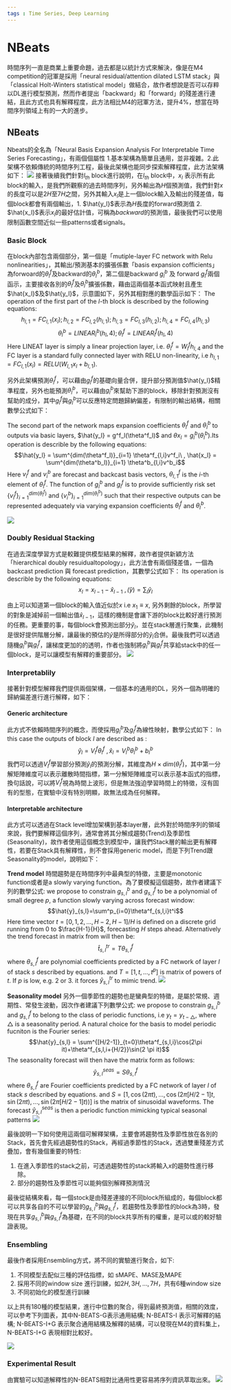 ```yaml
---
tags : Time Series, Deep Learning
---
```

NBeats
===
時間序列一直是商業上重要命題，過去都是以統計方式來解決，像是在M4 competition的冠軍是採用「neural residual/attention dilated LSTM stack」與「classical Holt-Winters statistical model」做結合，故作者想說是否可以存粹以DL進行模型預測，然而作者提出「backward」和「forward」的殘差進行連結，且此方式也具有解釋程度，此方法相比M4的冠軍方法，提升4%，想當在時間序列領域上有的一大的進步。

## NBeats
Nbeats的全名為「Neural Basis Expansion Analysis For Interpretable Time Series Forecasting」，有兩個個屬性 1.基本架構為簡單且通用，並非複雜。2.此架構不依賴傳統的時間序列工程，最後此架構也能同步探索解釋程度，此方法架構如下：
![](https://github.com/WangJengYun/ML-DL-notes/blob/master/Deep%20Learning/image/Time%20Series/NBeats/NBeats_1.png?raw=true)
接著後續我們針對$l_{th}$ block進行說明，在$l_{th}$ block中，$x_l$ 表示所有此block的輸入，是我們所觀察的過去時間序列，另外輸出為$H$個預測值，我們針對$x$的長度可以是$2H$至$7H$之間，另外其輸入$x_l$是上一個block輸入及輸出的殘差值，每個block都會有兩個輸出，1. $\hat{y_l}$表示為$H$長度的forward預測值 2. $\hat{x_l}$表示$x_l$的最好估計值，可稱為$backward$的預測值，最後我們可以使用限制函數空間近似一些patterns或者signals。

### Basic Block
在block內部包含兩個部分，第一個是「mutiple-layer FC network with Relu nonlinearities」，其輸出/預測基本的擴張係數「basis expansion cofficients」為forwoard的$\theta^f_l$及backward的$\theta^b_l$，第二個是backward $g^b_l$ 及 forward $g^f_l$兩個函示，主要接收各別的$\theta^f_l$及$\theta^b_l$擴張係數，藉由這兩個基本函式映射且產生$\hat{x_l}$及$\hat{y_l}$，示意圖如下，另外其相對應的數學函示如下：
The operation of the first part of the $l$-th block is described by the following equations:
$$h_{l,1} = FC_{l,1}(x_l);h_{l,2} = FC_{l,2}(h_{l,1});h_{l,3} = FC_{l,3}(h_{l,2});h_{l,4} = FC_{l,4}(h_{l,3})$$
$$\theta^b_{l}=LINEAR^b_{l}(h_l,4);\theta^f_{l}=LINEAR^f_{l}(h_l,4)$$
Here LINEAT layer is simply a linear projection layer, i.e. $\theta^f_l=W^f_lh_{l,4}$ and the FC layer is a standard fully connected layer with RELU non-linearity, i.e $h_{l,1} = FC_{l,1}(x_l) = RELU(W_{l,1}x_l+b_{l,1})$.

另外此架構預測$\theta^f_l$，可以藉由$g^f_l$的基礎向量合併，提升部分預測值$\hat{y_l}$精準程度，另外也能預測$\theta^b_l$，可以藉由$g^b_l$來幫助下游的block，移除針對預測沒有幫助的成分，其中$g^f_l$與$g^b_l$可以反應特定問題歸納偏差，有限制的輸出結構，相關數學公式如下：

The second part of the network maps expansion coefficients $\theta^f_l$ and $\theta^b_l$ to outputs via basic layers, $\hat{y_l} = g^f_l(\theta^f_l)$ and $\theta{x_l} = g^b_l(\theta^b_l)$.Its operation is describle by the following equations:
$$\hat{y_l} = \sum^{dim(\theta^f_l)}_{i=1} \theta^f_{l,i}v^f_i\  , \hat{x_l} = \sum^{dim(\theta^b_l)}_{i=1} \theta^b_{l,i}v^b_i$$
Here $v_i^f$ and $v^b_i$ are forecast and backcast basis vectors, $\theta^f_{l,1}$ is the $i$-th element of $\theta^f_l$. The function of $g^b_l$ and $g^f_l$ is to provide sufficiently risk set $\{v_i^f\}^{dim(\theta^f_l)}_{i=1}$ and $\{v_i^b\}^{dim(\theta^b_l)}_{i=1}$ such that their respective outputs can be represented adequately via varying expansion coefficients $\theta^f_l$ and $\theta^b_l$.

![](https://github.com/WangJengYun/ML-DL-notes/blob/master/Deep%20Learning/image/Time%20Series/NBeats/NBeats_2.png?raw=true)
### Doubly Residual Stacking
在過去深度學習方式是較難提供模型結果的解釋，故作者提供新穎方法「hierarchical doubly resuidualtopology」，此方法會有兩個殘差值，一個為backcast prediction 與 forecast prediction，其數學公式如下：
Its operation is describle by the following equations:
$$x_l = x_{l-1}-\hat{x}_{l-1}\  , \hat(y)=\sum_l\hat{y}_l$$

由上可以知道第一個block的輸入值近似於$x$ i.e $x_1 \equiv x$, 另外剩餘的block，所學習的對象是減掉前一個輸出值$\hat{x}_{l-1}$，這樣的機制是會讓下游的block比較好進行預測的任務。更重要的事，每個block會預測出部分$\hat{y}_l$，並在stack層進行聚集，此機制是很好提供階層分解，讓最後的預估的$\hat{y}$是所得部分的$\hat{y}_l$合併。最後我們可以透過隨機$g^b_l$與$g^f_l$，讓梯度更加的的透明，作者也強制將$g^b_l$與$g^f_l$共享給stack中的任一個block，是可以讓模型有解釋的重要部分。
![](https://github.com/WangJengYun/ML-DL-notes/blob/master/Deep%20Learning/image/Time%20Series/NBeats/NBeats_3.png?raw=truex)
### Interpretablily
接著針對模型解釋我們提供兩個架構，一個基本的通用的DL，另外一個為明確的歸納偏差進行進行解釋，如下：
#### Generic architecture
此方式不依賴時間序列的概念，而使採用$g^b_l$及$g^f_l$為線性映射，數學公式如下：
In this case the outputs of block $l$ are described as :
$$\hat{y}_l=V^f_l\theta^f_l\  , \hat{x}_l=V^b_l\theta^b_l + b^b_l$$
我們可以透過$V^f_l$學習部分預測$\hat{y}_l$的預測分解，其維度為$H \times dim(\theta^f_l)$，其中第一分解矩陣維度可以表示離散時間指標，第一分解矩陣維度可以表示基本函式的指標，換句話說，可以將$V^f_l$視為時間上波形，但是無法強迫學習時間上的特徵，沒有固有的型態，在實驗中沒有特別明顯，故無法成為任何解釋。
#### Interpretable architecture 
此方式可以透過在Stack level增加架構到基本layer層，此外對於時間序列的領域來說，我們要解釋這個序列，通常會將其分解成趨勢(Trend)及季節性(Seasonality)，故作者使用這個概念到模型中，讓我們Stack層的輸出更有解釋性，若要在Stack具有解釋性，則不會採用generic model，而是下列Trend跟Seasonality的model，說明如下：

**Trend model**
時間趨勢是在時間序列中最典型的特徵，主要是monotonic function或者是a slowly varying function。為了要模擬這個趨勢，故作者建議下列的數學公式:
we propose to constrain $g^b_{s,l}$ and $g^f_{s,l}$ to be a polynomial of small degree $p$, a function slowly varying across forecast window:
$$\hat{y}_{s,l}=\sum^p_{i=0}\theta^f_{s,l,i}t^i$$
Here time vector $t = [0,1,2, ... , H-2, H-1]/H$ is defined on a discrete grid running from 0 to $\frac{H-1}{H}$, forecasting $H$ steps ahead. Alternatively the trend forecast in matrix from will then be:
$$\hat{t}^{tr}_{s,l} = T\theta^f_{s,l}$$
where $\theta^f_{s,l}$ are polynomial coefficients predicted by a FC network of layer $l$ of stack $s$ described by equations. and $T = [1, t, ..., t^p]$ is matrix of powers of $t$. If $p$ is low, e.g. 2 or 3. it forces $\hat{y}^{tr}_{s,l}$ to mimic trend.
![](https://github.com/WangJengYun/ML-DL-notes/blob/master/Deep%20Learning/image/Time%20Series/NBeats/NBeats_4.png?raw=true)

**Seasonality model**
另外一個季節性的趨勢也是蠻典型的特徵，是屬於常規、週期性、常發生波動，因次作者建議下列數學公式:
we propose to constrain $g^b_{s,l}$ and $g^f_{s,l}$ to belong to the class of periodic functions, i.e $y_t = y_{t-\triangle}$, where $\triangle$ is a seasonality period. A natural choice for the basis to model periodic fucniton is the Fourier series:
$$\hat{y}_{s,l} = \sum^{[H/2-1]}_{t=0}\theta^f_{s,l,i}\cos(2\pi it)+\theta^f_{s,l,i+{H/2}}\sin(2 \pi it)$$
The seasonality forecast will then have the matrix form as follows:
$$\hat{y}_{s,l}^{seas} = S \theta^f_{s,l}$$
where $\theta^{f}_{s,l}$ are Fourier coefficients predicted by a FC network of layer $l$ of stack $s$ described by equations. and $S=[1, \cos(2\pi t), ..., \cos(2 \pi [H/2-1]t, \sin(2 \pi t), ..., \sin( 2 \pi [H/2-1]t))]$ is the matrix of sinusoidal waveforms. The forecast $\hat{y}^{seas}_{s,l}$ is then a periodic function mimicking typical seasonal patterns
![](https://github.com/WangJengYun/ML-DL-notes/blob/master/Deep%20Learning/image/Time%20Series/NBeats/NBeats_5.png?raw=true)

最後說明一下如何使用這兩個可解釋架構，主要會將趨勢性及季節性放在各別的Stack，首先會先經過趨勢性的Stack，再經過季節性的Stack，透過雙重殘差方式疊加，會有幾個重要的特性:
1. 在進入季節性的stack之前，可透過趨勢性的stack將輸入$x$的趨勢性進行移除。
2. 部分的趨勢性及季節性可以能夠個別解釋預測情況

最後從結構來看，每一個stock是由殘差連接的不同block所組成的，每個block都可以共享各自的不可以學習的$g^b_{s,l}$與$g^f_{s,l}$，若趨勢性及季節性的block為3時，發現在共享$g^b_{s,l}$與$g^f_{s,l}$為基礎，在不同的block共享所有的權重，是可以或的較好驗證表現。

### Ensembling 
最後作者採用Ensembling方式，將不同的實驗進行聚合，如下:
1. 不同模型去配似三種的評估指標，如 sMAPE、MASE及MAPE
2. 採用不同的window size 進行訓練，如$2H,3H, ..., 7H$，共有6種window size
3. 不同初始化的模型進行訓練

以上共有180種的模型結果，進行中位數的聚合，得到最終預測值，相關的效度，可以參考下列圖表，其中N-BEATS-G表示通用結構; N-BEATS-I 表示可解釋的結構; N-BEATS-I+G 表示聚合通用結構及解釋的結構，可以發現在M4的資料集上，N-BEATS-I+G 表現相對比較好。

![](https://github.com/WangJengYun/ML-DL-notes/blob/master/Deep%20Learning/image/Time%20Series/NBeats/NBeats_6.png?raw=true)
### Experimental Result
由實驗可以知道解釋性的N-BEATS相對比通用性更容易將序列資訊萃取出來。
![](https://github.com/WangJengYun/ML-DL-notes/blob/master/Deep%20Learning/image/Time%20Series/NBeats/NBeats_7.png?raw=true)
